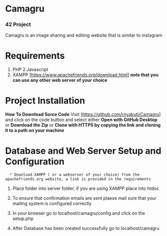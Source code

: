 # Camagru
### 42 Project
Camagru is an image sharing and editing website that is similar to instagram

# Requirements
1. PHP
2.Javascript
3. XAMPP [https://www.apachefriends.org/download.html] **note that you can use any other web server of your choice** 

# Project Installation 

  **How To Download Sorce Code**
    Visit [https://github.com/rnyakuti/Camagru] and click on the code button and select either **Open with GitHub Desktop** or **Download the Zip** or **Clone with HTTPS
    by copying the link and cloning it to a path on your machine**
    
#     Database and Web Server Setup and Configuration 
      * Download XAMPP ( or a webserver of your choice) from the apachefriends.org website, a link is provided in the requirements
    

1. Place folder into server folder, if you are using XAMPP place into htdoc

2. To ensure that confirmation emails are sent plaese mail sure that your mailing system is configured correctly

3. In your browser go to localhost/camagru/config and click on the setup.php

4. After Database has been created successfully go to localhost/camagru
